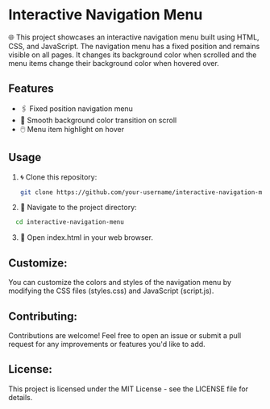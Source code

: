 # Interactive Navigation Menu

🌐 This project showcases an interactive navigation menu built using HTML, CSS, and JavaScript. The navigation menu has a fixed position and remains visible on all pages. It changes its background color when scrolled and the menu items change their background color when hovered over.

## Features

- 🖇️ Fixed position navigation menu
- 🌈 Smooth background color transition on scroll
- 🖱️ Menu item highlight on hover

## Usage

1. 🌀 Clone this repository:

   ```bash
   git clone https://github.com/your-username/interactive-navigation-menu.git
   ```

2. 📁 Navigate to the project directory:


```bash 
  cd interactive-navigation-menu 
```

3. 🚀 Open index.html in your web browser.

## Customize:

You can customize the colors and styles of the navigation menu by modifying the CSS files (styles.css) and JavaScript (script.js).

## Contributing:

Contributions are welcome! Feel free to open an issue or submit a pull request for any improvements or features you'd like to add.

## License:

This project is licensed under the MIT License - see the LICENSE file for details.
